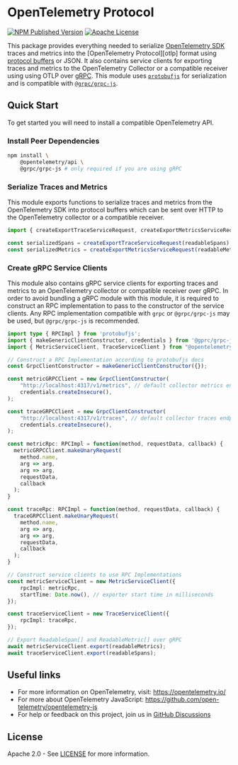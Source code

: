 # OpenTelemetry Protocol

[![NPM Published Version][npm-img]][npm-url]
[![Apache License][license-image]][license-image]

This package provides everything needed to serialize [OpenTelemetry SDK][sdk] traces and metrics into the [OpenTelemetry Protocol][otlp] format using [protocol buffers][protobuf] or JSON.
It also contains service clients for exporting traces and metrics to the OpenTelemetry Collector or a compatible receiver using using OTLP over [gRPC][grpc].
This module uses [`protobufjs`][protobufjs] for serialization and is compatible with [`@grpc/grpc-js`][grpc-js].

## Quick Start

To get started you will need to install a compatible OpenTelemetry API.

### Install Peer Dependencies

```sh
npm install \
    @opentelemetry/api \
    @grpc/grpc-js # only required if you are using gRPC
```

### Serialize Traces and Metrics

This module exports functions to serialize traces and metrics from the OpenTelemetry SDK into protocol buffers which can be sent over HTTP to the OpenTelemetry collector or a compatible receiver.

```typescript
import { createExportTraceServiceRequest, createExportMetricsServiceRequest } from "@opentelemetry/proto";

const serializedSpans = createExportTraceServiceRequest(readableSpans);
const serializedMetrics = createExportMetricsServiceRequest(readableMetrics);
```

### Create gRPC Service Clients

This module also contains gRPC service clients for exporting traces and metrics to an OpenTelemetry collector or compatible receiver over gRPC.
In order to avoid bundling a gRPC module with this module, it is required to construct an RPC implementation to pass to the constructor of the service clients.
Any RPC implementation compatible with `grpc` or `@grpc/grpc-js` may be used, but `@grpc/grpc-js` is recommended.

```typescript
import type { RPCImpl } from 'protobufjs';
import { makeGenericClientConstructor, credentials } from '@gprc/grpc-js';
import { MetricServiceClient, TraceServiceClient } from "@opentelemetry/proto";

// Construct a RPC Implementation according to protobufjs docs
const GrpcClientConstructor = makeGenericClientConstructor({});

const metricGRPCClient = new GrpcClientConstructor(
    "http://localhost:4317/v1/metrics", // default collector metrics endpoint
    credentials.createInsecure(),
);

const traceGRPCClient = new GrpcClientConstructor(
    "http://localhost:4317/v1/traces", // default collector traces endpoint
    credentials.createInsecure(),
);

const metricRpc: RPCImpl = function(method, requestData, callback) {
  metricGRPCClient.makeUnaryRequest(
    method.name,
    arg => arg,
    arg => arg,
    requestData,
    callback
  );
}

const traceRpc: RPCImpl = function(method, requestData, callback) {
  traceGRPCClient.makeUnaryRequest(
    method.name,
    arg => arg,
    arg => arg,
    requestData,
    callback
  );
}

// Construct service clients to use RPC Implementations
const metricServiceClient = new MetricServiceClient({
    rpcImpl: metricRpc,
    startTime: Date.now(), // exporter start time in milliseconds
});

const traceServiceClient = new TraceServiceClient({
    rpcImpl: traceRpc,
});

// Export ReadableSpan[] and ReadableMetric[] over gRPC
await metricServiceClient.export(readableMetrics);
await traceServiceClient.export(readableSpans);
```

## Useful links

- For more information on OpenTelemetry, visit: <https://opentelemetry.io/>
- For more about OpenTelemetry JavaScript: <https://github.com/open-telemetry/opentelemetry-js>
- For help or feedback on this project, join us in [GitHub Discussions][discussions-url]

## License

Apache 2.0 - See [LICENSE][license-url] for more information.

[discussions-url]: https://github.com/open-telemetry/opentelemetry-js/discussions
[license-url]: https://github.com/open-telemetry/opentelemetry-js/blob/main/LICENSE
[license-image]: https://img.shields.io/badge/license-Apache_2.0-green.svg?style=flat
[npm-url]: https://www.npmjs.com/package/@opentelemetry/proto
[npm-img]: https://badge.fury.io/js/%40opentelemetry%2Fproto.svg

[sdk]: https://github.com/open-telemetry/opentelemetry-js
[protobuf]: https://developers.google.com/protocol-buffers
[grpc]: https://grpc.io/

[protobufjs]: https://www.npmjs.com/package/protobufjs
[grpc-js]: https://www.npmjs.com/package/@grpc/grpc-js
